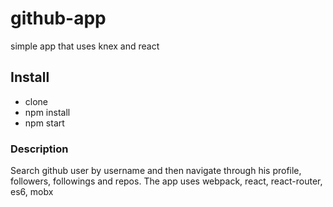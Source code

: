 # github-app
simple app that uses knex and react

## Install

* clone
* npm install
* npm start

### Description
Search github user by username and then navigate through his profile, followers, followings and repos. The app uses webpack, react, react-router, es6, mobx